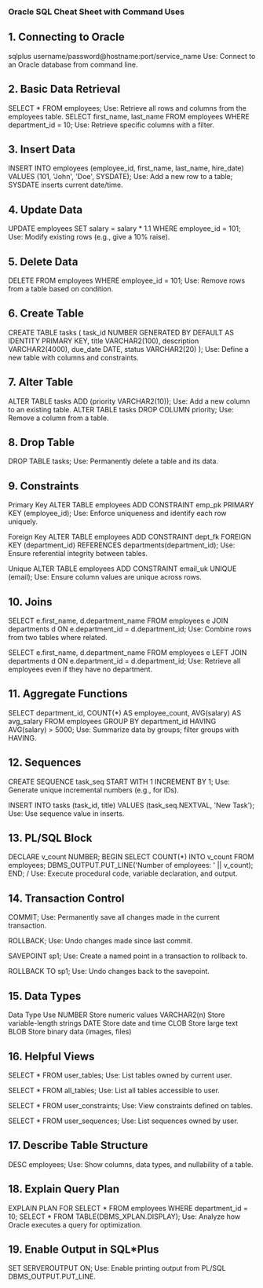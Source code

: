 ### Oracle SQL Cheat Sheet with Command Uses

## 1. Connecting to Oracle
sqlplus username/password@hostname:port/service_name
Use: Connect to an Oracle database from command line.

## 2. Basic Data Retrieval
SELECT * FROM employees;
Use: Retrieve all rows and columns from the employees table.
SELECT first_name, last_name FROM employees WHERE department_id = 10;
Use: Retrieve specific columns with a filter.

## 3. Insert Data
INSERT INTO employees (employee_id, first_name, last_name, hire_date)
VALUES (101, 'John', 'Doe', SYSDATE);
Use: Add a new row to a table; SYSDATE inserts current date/time.

## 4. Update Data
UPDATE employees SET salary = salary * 1.1 WHERE employee_id = 101;
Use: Modify existing rows (e.g., give a 10% raise).

## 5. Delete Data
DELETE FROM employees WHERE employee_id = 101;
Use: Remove rows from a table based on condition.

## 6. Create Table
CREATE TABLE tasks (
  task_id NUMBER GENERATED BY DEFAULT AS IDENTITY PRIMARY KEY,
  title VARCHAR2(100),
  description VARCHAR2(4000),
  due_date DATE,
  status VARCHAR2(20)
);
Use: Define a new table with columns and constraints.

## 7. Alter Table
ALTER TABLE tasks ADD (priority VARCHAR2(10));
Use: Add a new column to an existing table.
ALTER TABLE tasks DROP COLUMN priority;
Use: Remove a column from a table.

## 8. Drop Table
DROP TABLE tasks;
Use: Permanently delete a table and its data.

## 9. Constraints

Primary Key
ALTER TABLE employees ADD CONSTRAINT emp_pk PRIMARY KEY (employee_id);
Use: Enforce uniqueness and identify each row uniquely.

Foreign Key
ALTER TABLE employees ADD CONSTRAINT dept_fk FOREIGN KEY (department_id)
REFERENCES departments(department_id);
Use: Ensure referential integrity between tables.

Unique
ALTER TABLE employees ADD CONSTRAINT email_uk UNIQUE (email);
Use: Ensure column values are unique across rows.

## 10. Joins
SELECT e.first_name, d.department_name
FROM employees e
JOIN departments d ON e.department_id = d.department_id;
Use: Combine rows from two tables where related.

SELECT e.first_name, d.department_name
FROM employees e
LEFT JOIN departments d ON e.department_id = d.department_id;
Use: Retrieve all employees even if they have no department.

## 11. Aggregate Functions
SELECT department_id, COUNT(*) AS employee_count, AVG(salary) AS avg_salary
FROM employees
GROUP BY department_id
HAVING AVG(salary) > 5000;
Use: Summarize data by groups; filter groups with HAVING.

## 12. Sequences
CREATE SEQUENCE task_seq START WITH 1 INCREMENT BY 1;
Use: Generate unique incremental numbers (e.g., for IDs).

INSERT INTO tasks (task_id, title) VALUES (task_seq.NEXTVAL, 'New Task');
Use: Use sequence value in inserts.

## 13. PL/SQL Block
DECLARE
  v_count NUMBER;
BEGIN
  SELECT COUNT(*) INTO v_count FROM employees;
  DBMS_OUTPUT.PUT_LINE('Number of employees: ' || v_count);
END;
/
Use: Execute procedural code, variable declaration, and output.

## 14. Transaction Control
COMMIT;
Use: Permanently save all changes made in the current transaction.

ROLLBACK;
Use: Undo changes made since last commit.

SAVEPOINT sp1;
Use: Create a named point in a transaction to rollback to.

ROLLBACK TO sp1;
Use: Undo changes back to the savepoint.

## 15. Data Types
Data Type	      Use
NUMBER	        Store numeric values
VARCHAR2(n)	    Store variable-length strings
DATE	          Store date and time
CLOB	          Store large text
BLOB	          Store binary data (images, files)

## 16. Helpful Views
SELECT * FROM user_tables;
Use: List tables owned by current user.

SELECT * FROM all_tables;
Use: List all tables accessible to user.

SELECT * FROM user_constraints;
Use: View constraints defined on tables.

SELECT * FROM user_sequences;
Use: List sequences owned by user.

## 17. Describe Table Structure
DESC employees;
Use: Show columns, data types, and nullability of a table.

## 18. Explain Query Plan
EXPLAIN PLAN FOR
SELECT * FROM employees WHERE department_id = 10;
SELECT * FROM TABLE(DBMS_XPLAN.DISPLAY);
Use: Analyze how Oracle executes a query for optimization.

## 19. Enable Output in SQL*Plus
SET SERVEROUTPUT ON;
Use: Enable printing output from PL/SQL DBMS_OUTPUT.PUT_LINE.
